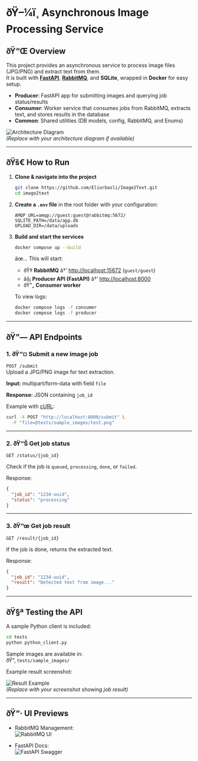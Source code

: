 # ðŸ–¼ï¸ Asynchronous Image Processing Service

## ðŸ“Œ Overview
This project provides an asynchronous service to process image files (JPG/PNG) and extract text from them.  
It is built with **[FastAPI](https://fastapi.tiangolo.com/)**, **[RabbitMQ](https://www.rabbitmq.com/)**, and **SQLite**, wrapped in **Docker** for easy setup.

- **Producer**: FastAPI app for submitting images and querying job status/results  
- **Consumer**: Worker service that consumes jobs from RabbitMQ, extracts text, and stores results in the database  
- **Common**: Shared utilities (DB models, config, RabbitMQ, and Enums)  

![Architecture Diagram](docs/architecture.png)  
*(Replace with your architecture diagram if available)*  

---

## ðŸš€ How to Run

1. **Clone & navigate into the project**
   ```bash
   git clone https://github.com/Eliorbasli/Image2Text.git
   cd image2text
   ```

2. **Create a `.env` file** in the root folder with your configuration:
   ```env
   AMQP_URL=amqp://guest:guest@rabbitmq:5672/
   SQLITE_PATH=/data/app.db
   UPLOAD_DIR=/data/uploads
   ```

3. **Build and start the services**
   ```bash
   docker compose up --build
   ```

   âœ… This will start:
   - ðŸ‡ **RabbitMQ** â†’ [http://localhost:15672](http://localhost:15672) (`guest/guest`)  
   - âš¡ **Producer API (FastAPI)** â†’ [http://localhost:8000](http://localhost:8000)  
   - ðŸ”„ **Consumer worker**

   To view logs:
   ```bash
   docker compose logs -f consumer
   docker compose logs -f producer
   ```

---

## ðŸ”— API Endpoints

### 1. ðŸ“¤ Submit a new image job
`POST /submit`  
Upload a JPG/PNG image for text extraction.  

**Input:** multipart/form-data with field `file`  

**Response:** JSON containing `job_id`  

Example with [cURL](https://curl.se/):  
```bash
curl -X POST "http://localhost:8000/submit" \
  -F "file=@tests/sample_images/test.png"
```

---

### 2. ðŸ“Š Get job status
`GET /status/{job_id}`  

Check if the job is `queued`, `processing`, `done`, or `failed`.  

Response:
```json
{
  "job_id": "1234-uuid",
  "status": "processing"
}
```

---

### 3. ðŸ“œ Get job result
`GET /result/{job_id}`  

If the job is done, returns the extracted text.  

Response:
```json
{
  "job_id": "1234-uuid",
  "result": "Detected text from image..."
}
```

---

## ðŸ§ª Testing the API

A sample Python client is included:  

```bash
cd tests
python python_client.py
```

Sample images are available in:  
ðŸ“‚ `tests/sample_images/`  

Example result screenshot:  

![Result Example](docs/result-example.png)  
*(Replace with your screenshot showing job result)*  

---

## ðŸ“· UI Previews

- RabbitMQ Management:  
  ![RabbitMQ UI](docs/rabbitmq-ui.png)  

- FastAPI Docs:  
  ![FastAPI Swagger](docs/fastapi-docs.png)  
